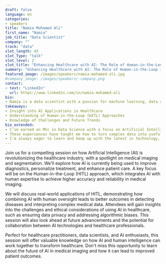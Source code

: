 ```yaml
---
draft: false
language: en
categories:
- speakers
title: "Namia Mohamed Ali"
first_name: "Namia"
job_title: "Data Scientist"
company: ""
track: "data"
slot_length: 45
slot_Type: "talk"
slot_level: 2
slot_title: "Enhancing Healthcare with AI: The Role of Human-in-the-Loop in Medical Imaging"
summary: "Enhancing Healthcare with AI: The Role of Human-in-the-Loop in Medical Imaging"
featured_image: /images/speakers/namia-mohamed-ali.jpg
#company_image: /images/speakers/-company.png
contact:
- text: "LinkedIn"
  url: https://www.linkedin.com/in/namia-mohamed-ali
bio:
- Namia is a data scientist with a passion for machine learning, data analysis, and all things AI. She's currently working on her M.Sc. in Data Science, focusing on Artificial Intelligence, at the University of Exeter. She loves diving into NLP, Computer Vision, and experimenting with Large Language Models.
takeaways:
- Insight into AI Applications in Healthcare
- Understanding of Human-in-the-Loop (HITL) Approaches
- Knowledge of Challenges and Future Trends
bio_extended: 
- I've earned an MSc in Data Science with a focus on Artificial Intelligence, where I had the chance to work on exciting projects, like using hybrid intelligence for medical image segmentation. I have also collaborated with HSBC, developing AI-driven productivity solutions at hackathons. My recent experience includes participating as a facilitator in the Data Study Groups organized by the Defence Data Research Centre, where I worked on challenges related to synthetic data generation for machine learning in the Intelligence, Surveillance, and Reconnaissance (ISR) domain.
- These experiences have taught me how to turn complex data into useful insights that can make a real difference in both business and academic settings.
- I'm always eager to learn and keep up with the latest in technology, which is why I've earned certifications from NASSCOM and Cutshort. I'm driven by a curiosity for data and a genuine desire to use technology to make a positive impact. I'm excited about using my skills to help make data-driven decisions and come up with innovative solutions!
---
```


Join us for a compelling session on how Artificial Intelligence (AI) is revolutionizing the healthcare industry, with a spotlight on medical imaging and segmentation. We'll explore how AI is currently being used to improve diagnostics, personalize treatment, and enhance patient care. A key focus will be on the Human-in-the-Loop (HITL) approach, which integrates AI with human expertise to achieve higher accuracy and reliability in medical imaging.

We will discuss real-world applications of HITL, demonstrating how combining AI with human oversight leads to better outcomes in detecting diseases and interpreting complex medical data. Attendees will gain insights into the challenges and ethical considerations of using AI in healthcare, such as ensuring data privacy and addressing algorithmic biases. This session will also look ahead at future advancements and the potential for collaboration between AI technologies and healthcare professionals.

Perfect for healthcare practitioners, data scientists, and AI enthusiasts, this session will offer valuable knowledge on how AI and human intelligence can work together to transform healthcare. Don't miss this opportunity to learn about the future of AI in medical imaging and how it can lead to improved patient outcomes.